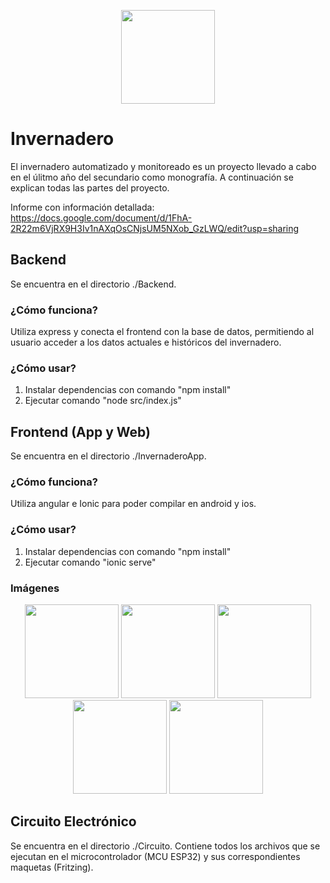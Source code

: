 <p align="center">
  <img src="https://github.com/FacuLL/Invernadero/assets/69525757/2f07f5b8-1da4-4340-b1a6-9748c63888a8" width="150px" />
</p>

# Invernadero

El invernadero automatizado y monitoreado es un proyecto llevado a cabo en el úlitmo año del secundario como monografía. A continuación se explican todas las partes del proyecto.

Informe con información detallada: https://docs.google.com/document/d/1FhA-2R22m6VjRX9H3Iv1nAXqOsCNjsUM5NXob_GzLWQ/edit?usp=sharing

## Backend

Se encuentra en el directorio ./Backend.

### ¿Cómo funciona?
Utiliza express y conecta el frontend con la base de datos, permitiendo al usuario acceder a los datos actuales e históricos del invernadero.
### ¿Cómo usar?
1. Instalar dependencias con comando "npm install"
2. Ejecutar comando "node src/index.js"

## Frontend (App y Web)

Se encuentra en el directorio ./InvernaderoApp.

### ¿Cómo funciona?
Utiliza angular e Ionic para poder compilar en android y ios.
### ¿Cómo usar?
1. Instalar dependencias con comando "npm install"
2. Ejecutar comando "ionic serve"
### Imágenes
<p align="center">
  <img src="https://github.com/FacuLL/Invernadero/assets/69525757/2f07f5b8-1da4-4340-b1a6-9748c63888a8" width="150px" />
  <img src="https://github.com/FacuLL/Invernadero/assets/69525757/69a6e12c-349b-4a4e-879b-d3cc89c1e82a" width="150px" />
  <img src="https://github.com/FacuLL/Invernadero/assets/69525757/fcefa925-a604-4fcb-ae35-98b15b4bcf36" width="150px" />
  <img src="https://github.com/FacuLL/Invernadero/assets/69525757/3f084c33-206b-41d9-89c7-0a4cf431d4c6" width="150px" />
  <img src="https://github.com/FacuLL/Invernadero/assets/69525757/e378e0a9-d2c9-4546-b565-5c9021bc91e5" width="150px" />
</p>

## Circuito Electrónico

Se encuentra en el directorio ./Circuito. Contiene todos los archivos que se ejecutan en el microcontrolador (MCU ESP32) y sus correspondientes maquetas (Fritzing).
